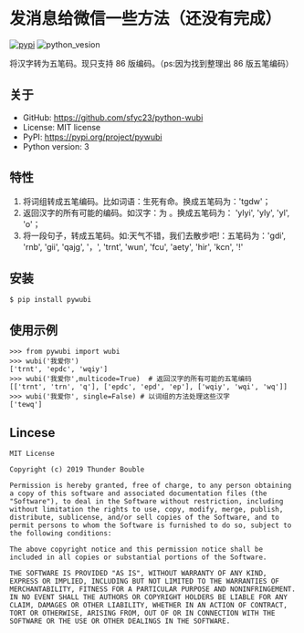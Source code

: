 发消息给微信一些方法（还没有完成）
=============================
[![pypi](https://img.shields.io/badge/pypi-0.0.1-yellow.svg)](https://pypi.org/project/pywubi) 
![python_vesion](https://img.shields.io/badge/python-%3E3-green.svg)  

   
将汉字转为五笔码。现只支持 86 版编码。（ps:因为找到整理出 86 版五笔编码）

## 关于

* GitHub: https://github.com/sfyc23/python-wubi  
* License: MIT license  
* PyPI: https://pypi.org/project/pywubi  
* Python version: 3

## 特性

1. 将词组转成五笔编码。比如词语：生死有命。换成五笔码为：'tgdw'；
2. 返回汉字的所有可能的编码。如汉字：为 。换成五笔码为： 'ylyi', 'yly', 'yl', 'o'；
3. 将一段句子，转成五笔码。如:天气不错，我们去散步吧!：五笔码为：'gdi', 'rnb', 'gii', 'qajg', '，', 'trnt', 'wun', 'fcu', 'aety', 'hir', 'kcn', '!'

## 安装

    $ pip install pywubi

## 使用示例

    >>> from pywubi import wubi
    >>> wubi('我爱你')
    ['trnt', 'epdc', 'wqiy']
    >>> wubi('我爱你',multicode=True)  # 返回汉字的所有可能的五笔编码
    [['trnt', 'trn', 'q'], ['epdc', 'epd', 'ep'], ['wqiy', 'wqi', 'wq']]
    >>> wubi('我爱你', single=False) # 以词组的方法处理这些汉字
    ['tewq']

## Lincese

    MIT License
    
    Copyright (c) 2019 Thunder Bouble
    
    Permission is hereby granted, free of charge, to any person obtaining a copy of this software and associated documentation files (the "Software"), to deal in the Software without restriction, including without limitation the rights to use, copy, modify, merge, publish, distribute, sublicense, and/or sell copies of the Software, and to permit persons to whom the Software is furnished to do so, subject to the following conditions:
    
    The above copyright notice and this permission notice shall be included in all copies or substantial portions of the Software.
    
    THE SOFTWARE IS PROVIDED "AS IS", WITHOUT WARRANTY OF ANY KIND, EXPRESS OR IMPLIED, INCLUDING BUT NOT LIMITED TO THE WARRANTIES OF MERCHANTABILITY, FITNESS FOR A PARTICULAR PURPOSE AND NONINFRINGEMENT. IN NO EVENT SHALL THE AUTHORS OR COPYRIGHT HOLDERS BE LIABLE FOR ANY CLAIM, DAMAGES OR OTHER LIABILITY, WHETHER IN AN ACTION OF CONTRACT, TORT OR OTHERWISE, ARISING FROM, OUT OF OR IN CONNECTION WITH THE SOFTWARE OR THE USE OR OTHER DEALINGS IN THE SOFTWARE.
